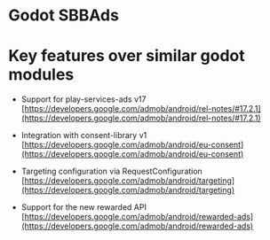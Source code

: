 # Godot SBBAds

# Key features over similar godot modules

- Support for play-services-ads v17  
[https://developers.google.com/admob/android/rel-notes/#17.2.1](https://developers.google.com/admob/android/rel-notes/#17.2.1)

- Integration with consent-library v1  
[https://developers.google.com/admob/android/eu-consent](https://developers.google.com/admob/android/eu-consent)

- Targeting configuration via RequestConfiguration  
[https://developers.google.com/admob/android/targeting](https://developers.google.com/admob/android/targeting)

- Support for the new rewarded API  
[https://developers.google.com/admob/android/rewarded-ads](https://developers.google.com/admob/android/rewarded-ads)